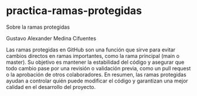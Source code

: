 # practica-ramas-protegidas
Sobre la ramas protegidas

Gustavo Alexander Medina Cifuentes

Las ramas protegidas en GitHub son una función que sirve para evitar cambios directos en ramas importantes, como la rama principal (main o master). Su objetivo es mantener la estabilidad del código y asegurar que todo cambio pase por una revisión o validación previa, como un pull request o la aprobación de otros colaboradores. En resumen, las ramas protegidas ayudan a controlar quién puede modificar el código y garantizan una mejor calidad en el desarrollo del proyecto.
   